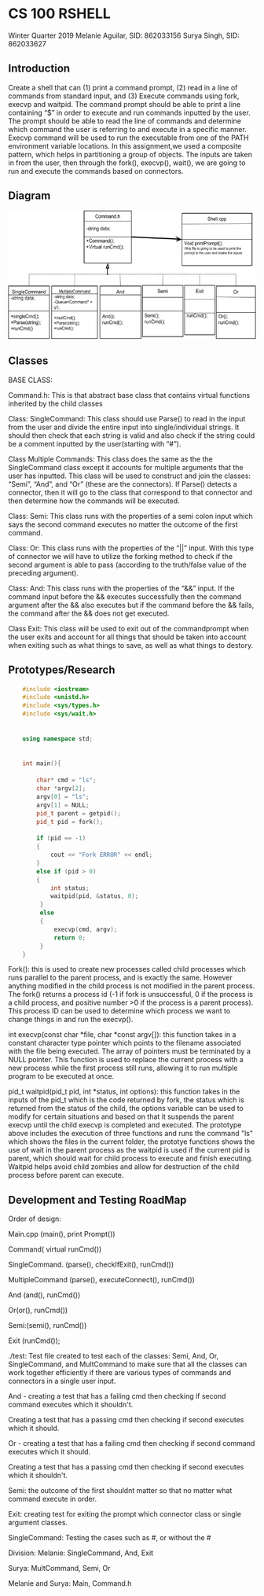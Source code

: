 # CS 100 RSHELL
Winter Quarter 2019
Melanie Aguilar, SID: 862033156
Surya Singh, SID: 862033627

## Introduction
Create a shell that can (1) print a command prompt, (2) read in a line of commands from standard input, and (3) Execute commands using fork, execvp and waitpid. The command prompt should be able to print a line containing “$” in order to execute and run commands inputted by the user. The prompt should be able to read the line of commands and determine which command the user is referring to and execute in a specific manner.  Execvp command will be used to run the executable from one of the PATH environment variable  locations. In this assignment,we used a composite pattern, which helps in partitioning a group of objects. The inputs are taken in from the user, then through the fork(), execvp(), wait(), we are going to run and execute the commands based on connectors. 

## Diagram
![GitHub Logo](/images/uml.png)

## Classes
BASE CLASS:

Command.h: This is that abstract base class that contains virtual functions inherited by the child classes

Class: SingleCommand: This class should use Parse() to read in the input from the user and divide the entire input into single/individual strings. It should then check that each string is valid and also check if the string could be a comment inputted by the user(starting with “#”).

Class Multiple Commands: This class does the same as the the SingleCommand class except it accounts for multiple arguments that the user has inputted. This class will be used to construct and join the classes: “Semi”, “And”, and “Or” (these are the connectors). If Parse() detects a connector, then it will go to the class that correspond to that connector and then determine how the commands will be executed.

Class: Semi: This class runs with the properties of a semi colon input which says the second command executes no matter the outcome of the first command.

Class: Or: This class runs with the properties of the “||” input. With this type of connector we will have to utilize the forking method to check if the second argument is able to pass (according to the truth/false value of the preceding argument).

Class: And: This class runs with the properties of the “&&” input. If the command input before the && executes successfully then the command argument after the && also executes but if the command before the && fails, the command after the && does not get executed.

Class Exit: This class will be used to exit out of the commandprompt when the user exits and account for all things that should be taken into account when exiting such as what things to save, as well as what things to destory.

## Prototypes/Research
```c++
    #include <iostream>
    #include <unistd.h>
    #include <sys/types.h>
    #include <sys/wait.h>


    using namespace std;


    int main(){

        char* cmd = "ls";
        char *argv[2];
        argv[0] = "ls";
        argv[1] = NULL;
        pid_t parent = getpid();
        pid_t pid = fork();

        if (pid == -1)
        {
            cout << "Fork ERROR" << endl;
        }   
        else if (pid > 0)
        {
            int status;
            waitpid(pid, &status, 0);
         }
         else
         {
             execvp(cmd, argv);
             return 0;
         }
    }
```

Fork(): this is used to create new processes called child processes which runs parallel to the parent process, and is exactly the same. However anything modified in the child process is not modified in the parent process. The fork() returns a process id (-1 if fork is unsuccessful, 0 if the process is a child process, and positive number >0 if the process is a parent process). This process ID can be used to determine which process we want to change things in and run the execvp().

int execvp(const char *file, char *const argv[]): this function takes in a constant character type pointer which points to the filename associated with the file being executed. The array of pointers must be terminated by a NULL pointer. This function is used to replace the current process with a new process while the first process still runs, allowing it to run multiple program to be executed at once.

pid_t waitpid(pid_t pid, int *status, int options): this function takes in the inputs of the pid_t which is the code returned by fork, the status which is returned from the status of the child, the options variable can be used to modify for certain situations and based on that it suspends the parent execvp until the child execvp is completed and executed.
The prototype above includes the execution of three functions and runs the command "ls" which shows the files in the current folder, the prototye functions shows the use of wait in the parent process as the waitpid is used if the current pid is parent, which should wait for child process to execute and finish executing. Waitpid helps avoid child zombies and allow for destruction of the child process before parent can execute.

## Development and Testing RoadMap
Order of design:

Main.cpp (main(), print Prompt()) 

Command( virtual runCmd())

SingleCommand. (parse(), checkIfExit(), runCmd())

MultipleCommand (parse(), executeConnect(), runCmd())

And (and(), runCmd())

Or(or(), runCmd())

Semi:(semi(), runCmd())

Exit (runCmd());

./test: Test file created to test each of the classes: Semi, And, Or, SingleCommand, and MultCommand to make sure that all the classes can work together efficiently if there are various types of commands and connectors in a single user input.

And - creating a test that has a failing cmd then checking if second command executes which it shouldn't.

Creating a test that has a passing cmd then checking if second executes which it should.

Or - creating a test that has a failing cmd then checking if second command executes which it should.

Creating a test that has a passing cmd then checking if second executes which it shouldn't.

Semi: the outcome of the first shouldnt matter so that no matter what command execute in order.

Exit: creating test for exiting the prompt which connector class or single argument classes.

SingleCommand: Testing the cases such as #, or without the #

Division:
Melanie: SingleCommand, And, Exit

Surya: MultCommand, Semi, Or

Melanie and Surya: Main, Command.h

